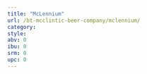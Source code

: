 ```yaml
---
title: "McLennium"
url: /bt-mcclintic-beer-company/mclennium/
category: 
style: 
abv: 0
ibu: 0
srm: 0
upc: 0
---
```


